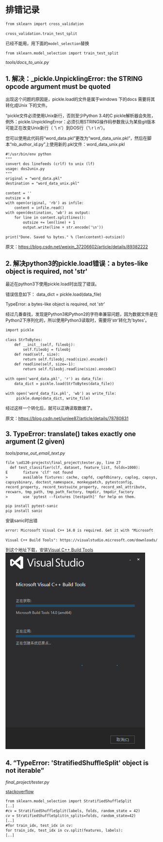 # 排错记录

```
from sklearn import cross_validation

cross_validation.train_test_split
```

已经不能用，用下面的`model_selection`替换

```
from sklearn.model_selection import train_test_split
```

*tools/docs_to_unix.py*

## 1.  解决：_pickle.UnpicklingError: the STRING opcode argument must be quoted

出现这个问题的原因是，pickle.load的文件是属于windows 下的docs 需要将其转化成Unix 下的文件。

“pickle文件必须使用Unix新行，否则至少Python 3.4的C pickle解析器会失败，例外：pickle.UnpicklingError：必须引用STRING操作码参数我认为某些git版本可能正在改变Unix新行（ '\ n'）到DOS行（'\ r \ n'）。

您可以使用此代码将“word_data.pkl”更改为“word_data_unix.pkl”，然后在脚本“nb_author_id.py”上使用新的.pkl文件：word_data_unix.pkl

``` 
#!/usr/bin/env python
"""
convert dos linefeeds (crlf) to unix (lf)
usage: dos2unix.py 
"""
original = "word_data.pkl"
destination = "word_data_unix.pkl"

content = ''
outsize = 0
with open(original, 'rb') as infile:
    content = infile.read()
with open(destination, 'wb') as output:
    for line in content.splitlines():
        outsize += len(line) + 1
        output.write(line + str.encode('\n'))

print("Done. Saved %s bytes." % (len(content)-outsize))
```



原文：https://blog.csdn.net/weixin_37206602/article/details/89382222 


## 2.  解决python3的pickle.load错误：a bytes-like object is required, not 'str'

最近在python3下使用pickle.load时出现了错误。

错误信息如下：
    data_dict = pickle.load(data_file)

TypeError: a bytes-like object is required, not 'str'

经过几番查找，发现是Python3和Python2的字符串兼容问题，因为数据文件是在Python2下序列化的，所以使用Python3读取时，需要将‘str’转化为'bytes'。

```
import pickle

class StrToBytes:
    def __init__(self, fileobj):
        self.fileobj = fileobj
    def read(self, size):
        return self.fileobj.read(size).encode()
    def readline(self, size=-1):
        return self.fileobj.readline(size).encode()

with open('word_data.pkl', 'r') as data_file:
    data_dict = pickle.load(StrToBytes(data_file))
 
with open('word_data_fix.pkl', 'wb') as write_file:
     pickle.dump(data_dict, write_file)
```
经过这样一个转化后，就可以正确读取数据了。

原文：https://blog.csdn.net/junlee87/article/details/78780831 



## 3. TypeError: translate() takes exactly one argument (2 given)

*tools/parse_out_email_text.py*

```
file \ud120-projects\final_project\tester.py, line 27
  def test_classifier(clf, dataset, feature_list, folds=1000):
E       fixture 'clf' not found
>       available fixtures: cache, capfd, capfdbinary, caplog, capsys, capsysbinary, doctest_namespace, monkeypatch, pytestconfig, record_property, record_testsuite_property, record_xml_attribute, recwarn, tmp_path, tmp_path_factory, tmpdir, tmpdir_factory
>       use 'pytest --fixtures [testpath]' for help on them.
```

```
pip install pytest-sanic
pip install sanic
```
安装sanic时出错
```
error: Microsoft Visual C++ 14.0 is required. Get it with "Microsoft 

Visual C++ Build Tools": https://visualstudio.microsoft.com/downloads/
```
到这个地址下载，安装[Visual C++ Build Tools](<http://www.xdowns.com/soft/38/138/2017/Soft_226169.html>)
![image](https://raw.githubusercontent.com/hufe09/GitNote-Images/master/Picee/image.2izf5x8nj4k.png)

## 4. “TypeError: 'StratifiedShuffleSplit' object is not iterable”

*final_project/tester.py*

[stackoverflow](<https://stackoverflow.com/questions/53899066/what-could-be-the-reason-for-typeerror-stratifiedshufflesplit-object-is-not>)

```
from sklearn.model_selection import StratifiedShuffleSplit
[..]
#cv = StratifiedShuffleSplit(labels, folds, random_state = 42)
cv = StratifiedShuffleSplit(n_splits=folds, random_state=42)
[..]
#for train_idx, test_idx in cv:
for train_idx, test_idx in cv.split(features, labels):
[..]
```

